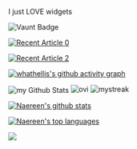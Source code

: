 I just LOVE widgets 

![Vaunt Badge](https://api.vaunt.dev/v1/github/entities/whathellis/contributions?format=svg&private=true)  

<a target="_blank" href="https://github-readme-medium-recent-article.vercel.app/medium/@whathellis/0"><img src="https://github-readme-medium-recent-article.vercel.app/medium/@whathellis/0" alt="Recent Article 0"> 

<a target="_blank" href="https://github-readme-medium-recent-article.vercel.app/medium/@whathellis/2"><img src="https://github-readme-medium-recent-article.vercel.app/medium/@whathellis/2" alt="Recent Article 2"> 



[![whathellis's github activity graph](https://github-readme-activity-graph.vercel.app/graph?username=whathellis&bg_color=0d0e12&color=1c81ce&line=0f1129&point=079ae4&area=true&hide_border=true)](https://github.com/ashutosh00710/github-readme-activity-graph)

<!---whathellis/whathellis is a ✨ special ✨ repository because its `README.md` (this file) appears on your GitHub profile.You can click the Preview link to take a look at your changes.--->

<img align="center" src="https://github-readme-stats.vercel.app/api?username=whathellis&include_all_commits=true&count_private=true&show_icons=true&line_height=20&title_color=2B5BBD&icon_color=1124BB&text_color=A1A1A1&bg_color=0,000000,130F40" alt="my Github Stats"/>

<img src="https://github-readme-stats.vercel.app/api/top-langs?username=whathellis&show_icons=true&locale=en&layout=compact&theme=chartreuse-dark" alt="ovi" />

<img src="https://github-readme-streak-stats.herokuapp.com/?user=whathellis&theme=tokyonight" alt="mystreak"/>

[![Naereen's github stats](https://github-readme-stats.vercel.app/api?username=whathellis&theme=blue-green)](https://github.com/anuraghazra/github-readme-stats)

[![Naereen's top languages](https://github-readme-stats.vercel.app/api/top-langs/?username=whathellis&theme=blue-green)](https://github.com/anuraghazra/github-readme-stats)

![](https://api.githubtrends.io/user/svg/whathellis/langs?time_range=one_year&use_percent=True&loc_metric=changed&theme=classic) 
